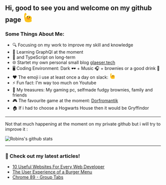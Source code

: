 ## Hi, good to see you and welcome on my github page <img width="30" src="https://github.com/Sinf4er/sinf4er/blob/main/waving.gif" alt="Here is a little bit about me!">

### Some Things About Me:

- 🔍 Focusing on my work to improve my skill and knowledge
- 🌱 Learning GraphQl at the moment
- 🔆 and TypeScript on long-term
- 🌐 Startet my own personal small blog [glaeser.tech](https://glaeser.tech/)
- 🖥️ Coding Environment: Dark 🕶️ + Music 🎧 + brownies or a good drink 🍹
- ❤️ The emoji i use at least once a day on slack: <img width="18" src="https://github.com/Sinf4er/sinf4er/blob/main/waving.gif" alt="Here is a little bit about me!">
- ⚡ Fun fact: I'm way too much on Youtube
- 💎 My treasures: My gaming pc, selfmade fudgy brownies, family and friends
- 🎮 The favourite game at the moment: [Dorfromantik](https://store.steampowered.com/app/1455840/Dorfromantik/)
- 🏠 If i had to choose a Hogwarts House then it would be Gryffindor

-----
Not that much happening at the moment on my private github but i will try to improve it : 

![Robins's github stats](https://github-readme-stats.vercel.app/api?username=sinf4er&show_icons=true&count_private=true&hide=issues,prs)

-----

### 📝 Check out my latest articles!

<!-- BLOG:START -->

- [10 Useful Websites For Every Web Developer](https://glaeser.tech/10-useful-websites)
- [The User Experience of a Burger Menu](https://glaeser.tech/the-user-experience-of-a-burger-menu)
- [Chrome 89 - Group Tabs](https://glaeser.tech/chrome-89-group-tabs)


<!-- BLOG:END -->

